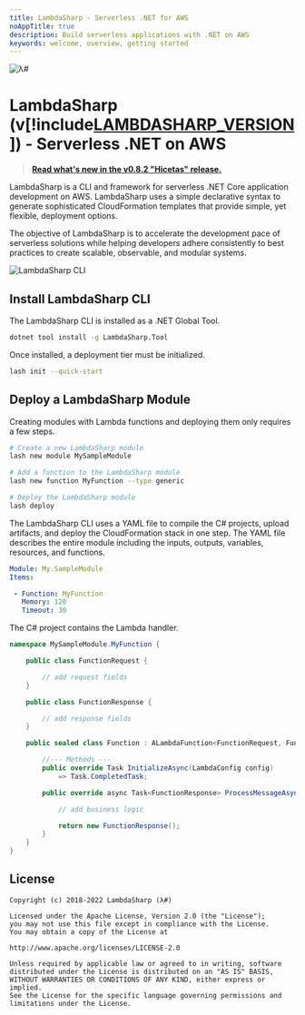 ```yaml
---
title: LambdaSharp - Serverless .NET for AWS
noAppTitle: true
description: Build serverless applications with .NET on AWS
keywords: welcome, overview, getting started
---
```

![λ#](~/images/LambdaSharpLogo.png)

# LambdaSharp (v[!include[LAMBDASHARP_VERSION](version.txt)]) - Serverless .NET on AWS

> **[Read what's new in the v0.8.2 "Hicetas" release.](~/articles/ReleaseNotes-Hicetas.md)**

LambdaSharp is a CLI and framework for serverless .NET Core application development on AWS. LambdaSharp uses a simple declarative syntax to generate sophisticated CloudFormation templates that provide simple, yet flexible, deployment options.

The objective of LambdaSharp is to accelerate the development pace of serverless solutions while helping developers adhere consistently to best practices to create scalable, observable, and modular systems.

![LambdaSharp CLI](~/images/LashAnsiColor-WIP.gif)

## Install LambdaSharp CLI

The LambdaSharp CLI is installed as a .NET Global Tool.

```bash
dotnet tool install -g LambdaSharp.Tool
```

Once installed, a deployment tier must be initialized.
```bash
lash init --quick-start
```

## Deploy a LambdaSharp Module

Creating modules with Lambda functions and deploying them only requires a few steps.

```bash
# Create a new LambdaSharp module
lash new module MySampleModule

# Add a function to the LambdaSharp module
lash new function MyFunction --type generic

# Deploy the LambdaSharp module
lash deploy
```

The LambdaSharp CLI uses a YAML file to compile the C# projects, upload artifacts, and deploy the CloudFormation stack in one step. The YAML file describes the entire module including the inputs, outputs, variables, resources, and functions.

```yaml
Module: My.SampleModule
Items:

 - Function: MyFunction
   Memory: 128
   Timeout: 30
```

The C# project contains the Lambda handler.

```csharp
namespace MySampleModule.MyFunction {

    public class FunctionRequest {

        // add request fields
    }

    public class FunctionResponse {

        // add response fields
    }

    public sealed class Function : ALambdaFunction<FunctionRequest, FunctionResponse> {

        //--- Methods ---
        public override Task InitializeAsync(LambdaConfig config)
            => Task.CompletedTask;

        public override async Task<FunctionResponse> ProcessMessageAsync(FunctionRequest request) {

            // add business logic

            return new FunctionResponse();
        }
    }
}
```

## License

```
Copyright (c) 2018-2022 LambdaSharp (λ#)

Licensed under the Apache License, Version 2.0 (the "License");
you may not use this file except in compliance with the License.
You may obtain a copy of the License at

http://www.apache.org/licenses/LICENSE-2.0

Unless required by applicable law or agreed to in writing, software
distributed under the License is distributed on an "AS IS" BASIS,
WITHOUT WARRANTIES OR CONDITIONS OF ANY KIND, either express or implied.
See the License for the specific language governing permissions and
limitations under the License.
```